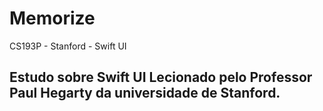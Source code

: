 # Memorize
CS193P - Stanford - Swift UI 

## Estudo sobre Swift UI Lecionado pelo Professor Paul Hegarty da universidade de Stanford. 
